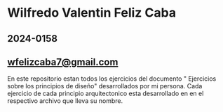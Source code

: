 # Wilfredo Valentin Feliz Caba
## 2024-0158
## wfelizcaba7@gmail.com

En este repositorio estan todos los ejercicios del documento " Ejercicios sobre los principios de diseño" desarrollados por mi persona.
Cada ejercicio de cada principio arquitectonico esta desarrollado en en el respectivo archivo que lleva su nombre.
